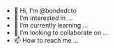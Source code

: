- 👋 Hi, I’m @bondedcto
- 👀 I’m interested in ...
- 🌱 I’m currently learning ...
- 💞️ I’m looking to collaborate on ...
- 📫 How to reach me ...

<!---
bondedcto/bondedcto is a ✨ special ✨ repository because its `README.md` (this file) appears on your GitHub profile.
You can click the Preview link to take a look at your changes.
--->
